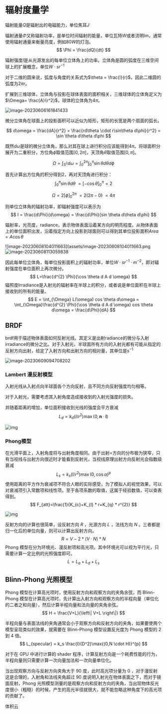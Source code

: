 # 辐射度量学

辐射能量$Q$是辐射出的电磁能力，单位焦耳$J$

辐射通量$\Phi$又称辐射功率，是单位时间辐射的能量，单位瓦特$W$或者流明$\text{lm}$，通常使用辐射通量来衡量亮度，例如$80W$的灯泡。
$$
\Phi = \frac{dQ}{dt}
$$


辐射强度$I$是从光源发出的每单位立体角上的功率。立体角是圆的弧度在三维空间球上的扩展概念，单位${W} \cdot {sr}^{-1}$

对于二维的圆来说，弧度与角度的关系式为$\theta = \frac{l}{r}$，因此二维圆的弧度为$2\pi r$。

扩展到三维球体，立体角与投影在球体表面的面积相关，三维球体的立体角定义为$\Omega= \frac{A}{r^2}$，球体的立体角为$4\pi$。

![image-20230606161841433](assets/image-20230606161841433.png)

微分立体角在球面上的投影面积可以近似为矩形，矩形的长宽是两个扇面的弧长。

$$
d\omega = \frac{dA}{r^2} = \frac{rd\theta \cdot r\sin\theta d\phi}{r^2} = \sin \theta d\theta d\phi
$$

既然$d\omega$是球的微分立体角，那么对其在球上进行积分应该能得到$4\pi$。将球面积分展开为二重积分，方位角$\phi$取值范围$[0,2\pi]$，天顶角$\theta$取值范围$[0,\pi]$。

$$
\Omega = \int_{S^2}d\omega = \int^{2\pi}_{0}\int^{\pi}_{0}\sin \theta d\theta d\phi
$$

首先计算出方位角的积分得到2，再对天顶角进行积分：
$$
\int^{\pi}_{0}\sin \theta d\theta \ = \left[-\cos\theta\right]_0^{\pi}=2
$$

$$
\Omega = 2\left[\phi\right]_0^{2\pi} \ = 2(2\pi - 0) \ = 4\pi
$$

则单位立体角的辐射功率，即辐射强度可以表示为
$$
I = \frac{d\Phi}{d\omega} = \frac{d\Phi}{sin \theta d\theta d\phi}
$$


辐射率，光亮度，radiance，表示物体表面沿着某方向的明亮程度。从物体表面上的单位面积出发，沿着指定方向上投影到球面则可以得到其单位投影面积$Area = A\cos \theta$

![image-20230608104011663](assets/image-20230608104011663.png![image-20230608113059838](assets/image-20230608113059838.png)

因此每单位立体角，每单位投影面积上的辐射功率，单位$W \cdot sr^{-1} \cdot m^{-2}$，即对辐射强度在单位面积上再次微分。
$$
L=\frac{d^{2} \Phi}{\cos \theta d A d \omega}
$$
辐照度Irradiance是入射光的辐射率在半球上的积分，或者说是单位面积在半球上接收到的所有的能量。
$$
E = \int_{\Omega} L(\omega) cos \theta d\omega 
= \int_{\Omega}\frac{d^{2} \Phi}{\cos \theta d A d \omega} cos \theta d\omega
= \frac{d\Phi}{dA}
$$
## BRDF

brdf用于描述物体表面如何反射光线。其定义是出射radiance的微分与入射irradiance的微分之比。对于入射光，半球面所有方向的入射光都有可能从指定的反射方向出射，给定了入射方向和出射方向的相对量，其单位是$s^{-1}$

![image-20230609094708202](assets/image-20230609094708202.png)



### Lambert 漫反射模型

入射光线从入射点向半球面各个方向反射，且不同方向反射强度均匀相等。

对于入射光，需要考虑其入射角度造成接收到的入射光强度的损失。

并随着距离的增加，单位面积接收到光线的强度会平方衰减
$$
L_{d}=k_{d}\left(I / r^{2}\right) \max (0, \mathbf{n} \cdot \mathbf{l})
$$


![img](assets/v2-f9d6487d26325965ac807035cbe9eb9d_720w.webp)

### Phong模型

在光滑平面上，入射角度将与出射角度相同。由于出射=方向的分布极为狭窄，只有当视线与出射方向很近时才能看到反射光，当视线原理出射方向反射光会指数级衰减
$$
L_{s}=k_{s}\left(I / r^{2}\right) \max (0, \cos \alpha)^{p}
$$
使用距离的平方作为衰减项不符合人眼的实际感受，为了模拟人的视觉效果，可以对衰减项引入常数项和线性项。至于各项系数的取值，这属于经验数值，可以查表得到。
$$
F_{att}=\frac{1}{K_{c}+K_{l} * r+K_{q} * r^{2}}
$$




![img](assets/v2-15a8b2c0a6e065e190603fdf63602d70_720w.webp)



反射方向的计算也很简单，设反射方向 $R$ ，光源方向 $L$ ，法线方向 $N$ 。三者都是归一化后的单位向量，则可以计算出反射方向。
$$
R = V - 2*(V \cdot N)  *N
$$
Phong 模型在分为环境光、漫反射项和高光项。其中环境光可以视为平行光，只需要计算一定比例的光照强度即可。
$$
L = L_a+L_d+L_s
$$

## Blinn-Phong 光照模型

Phong 模型在计算高光项时，使用反射方向和观察方向的夹角余弦，而 Blinn-Phong 模型在计算高光项时，先计算出入射方向和观察方向的半程向量（单位化的二者之和向量），然后计算半程向量和法向量的夹角余弦。
$$
H = \frac{V+L}{\left\| V+L \right\|}
$$


半程向量与表面法线的夹角通常会小于观察方向和反射方向的夹角，如果要使两个模型呈现类似的效果，就需要在 Blinn-Phong 模型设置反光度为 Phong 模型的 $2$ 到 $4$ 倍。
$$
L_{specular} = k_s \frac{I}{D^2}\max{(0,N \cdot H)}^{p}
$$


对于在 GPU 中进行计算的 shader 程序，计算反射方向是一个耗费性能的行为，半程向量则只需要计算一次向量加法和一次向量单位化。

当出现观察方向与反射方向夹角大于 $90$ 度，此时高光项分量为 $0$ ，对于漫反射这是合理的，入射角和法线夹角超过 $90$ 度说明入射光在物体表面之下，而对于镜面反射，Phong 光照模型测量的是观察方向和反射方向的夹角，当出现物体反光度很小（粗糙）的时候，产生的高光半径就很大，就不能忽略这种角度下的高光项的贡献了。







体积云